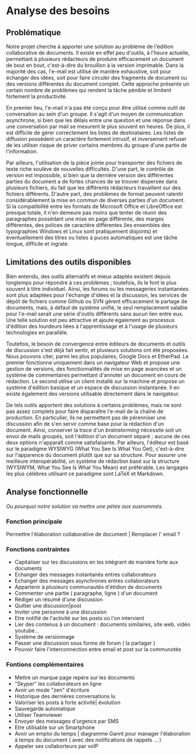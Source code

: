 # Analyse des besoins

## Problématique

Notre projet cherche à apporter une solution au problème de l'édition collaborative de documents. Il existe en effet peu d'outils, à l'heure actuelle, permettant à plusieurs rédacteurs de produire efficacement un document de bout en bout, c'est-à-dire du brouillon à la version imprimable. Dans la majorité des cas, l'e-mail est utilisé de manière exhaustive, soit pour échanger des idées, soit pour faire circuler des fragments de document ou des versions différentes du document complet. Cette approche présente un certain nombre de problèmes qui rendent la tâche pénible et limitent fortement la productivité.

En premier lieu, l'e-mail n'a pas été conçu pour être utilisé comme outil de conversation au sein d'un groupe. Il s'agit d'un moyen de communication asynchrone, si bien que les délais entre une question et une réponse dans une conversation par mail se mesurent le plus souvent en heures. De plus, il est difficile de gérer correctement les listes de destinataires. Les listes de diffusion possèdent un caractère fortement intrusif, et inversement refuser de les utiliser risque de priver certains membres du groupe d'une partie de l'information.

Par ailleurs, l'utilisation de la pièce jointe pour transporter des fichiers de texte riche soulève de nouvelles difficultés. D'une part, le contrôle de version est impossible, si bien que la dernière version des différentes parties du document a de fortes chances de se trouver dispersée dans plusieurs fichiers, du fait que les différents rédacteurs travaillent sur des fichiers différents. D'autre part, des problèmes de format peuvent ralentir considérablement la mise en commun de diverses parties d'un document. Si la compatibilité entre les formats de Microsoft Office et LibreOffice est presque totale, il n'en demeure pas moins que tenter de réunir des paragraphes possédant une mise en page différente, des marges différentes, des polices de caractère différentes (les ensembles des typographies Windows et Linux sont pratiquement disjoints) et éventuellement des titres ou listes à puces automatiques est une tâche longue, difficile et ingrate.

## Limitations des outils disponibles

Bien entendu, des outils alternatifs et mieux adaptés existent depuis longtemps pour répondre à ces problèmes ; toutefois, ils le font le plus souvent à titre individuel. Ainsi, les forums ou les messageries instantanées sont plus adaptées pour l'échange d'idées et la discussion, les services de dépôt de fichiers comme Github ou SVN gèrent efficacement le partage de documents, mais, à défaut de système unifié, le seul remplacement valable pour l'e-mail serait une série d'outils différents sans aucun lien entre eux. Une telle solution est peu attractive et ajoute également au processus d'édition des lourdeurs liées à l'apprentissage et à l'usage de plusieurs technologies en parallèle.

Toutefois, le besoin de convergence entre éditeurs de documents et outils de discussion s'est déjà fait sentir, et plusieurs solutions ont été proposées. Nous pouvons citer, parmi les plus populaires, Google Docs et EtherPad. Le premier fonctionne uniquement dans un navigateur Web et propose une gestion de versions, des fonctionnalités de mise en page avancées et un système de commentaires permettant d'annoter un document en cours de rédaction. Le second utilise un client installé sur la machine et propose un système d'édition basique et un espace de discussion instantanée. Il en existe également des versions utilisable directement dans le navigateur.

De tels outils apportent des solutions à certains problèmes, mais ne sont pas assez complets pour faire disparaître l'e-mail de la chaîne de production. En particulier, ils ne permettent pas de pérenniser une discussion afin de s'en servir comme base pour la rédaction d'un document. Ainsi, conserver la trace d'un *brainstorming* nécessite soit un envoi de mails groupés, soit l'édition d'un document séparé ; aucune de ces deux options n'apparaît comme satisfaisante. Par ailleurs, l'éditeur est basé sur le paradigme WYSIWYG (What You See Is What You Get), c'est-à-dire sur l'apparence du document plutôt que sur sa structure. Pour assurer une meilleure interopérabilité, un système de rédaction basé sur la structure (WYSIWYM, What You See Is What You Mean) est préférable. Les langages les plus célèbres utilisant ce paradigme sont LaTeX et Markdown.

## Analyse fonctionnelle

*Ou pourquoi notre solution va mettre une pétée aux susnommés.*

### Fonction principale 
Permettre l'élaboration collaborative de document | Remplacer l' email ?

### Fonctions contraintes 

* Capitaliser sur les discussions en les intégrant de manière forte aux documents
* Echanger des messages instantanés entres collaborateurs
* Echanger des messages asynchrones entres collaborateurs
* Appartenir à plusieurs communautés d'étidion de documents
* Commenter une partie ( paragraphe, ligne ) d'un document
* Rédiger un résumé d'une discussion
* Quitter une discussion|post
* Inviter une personne à une discussion
* Etre notifié de l'activité sur les posts où l'on intervient
* Lier des contenus à un document : documents similaires, site web, vidéo youtube...
* Système de versionnage 
* Passer une discussion sous forme de forum ( la partager )
* Pouvoir faire l'interconnection entre email et post sur la communotés


### Fontions complémentaires 

* Mettre un marque page repère sur les documents
* "Skyper" les collaborateurs en ligne
* Avoir un mode "zen" d'écriture
* Historique des dernières conversations lu
* Valoriser les posts à forte activité| évolution
* Sauvegarde automatique 
* Utiliser Teamviewer
* Envoyer des messages d'urgence par SMS
* Etre utilisable sur un Smartphone
* Avoir un emploi du temps | diagramme Gannt pour manager l'élaboration à temps du document ( avec des notifications de rappels ... )
* Appeler ses collaborteurs par voIP


